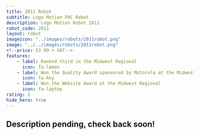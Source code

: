 ```yaml
---
title: 2011 Robot
subtitle: Logo Motion FRC Robot
description: Logo Motion Robot 2011
robot_code: 2011
layout: robot
imageicon: "../images/robots/2011robot.png"
image: "../../images/robots/2011robot.png"
<!--price: £3.99 + VAT-->
features:
    - label: Ranked third in the Midwest Regional
      icon: fa-lemon
    - label: Won the Quality Award sponsored by Motorola at the Midwest Regional
      icon: fa-key 
    - label: Won the Website Award at the Midwest Regional
      icon: fa-laptop 
rating: 2
hide_hero: true
---
```


<h2>Description pending, check back soon!</h2>
